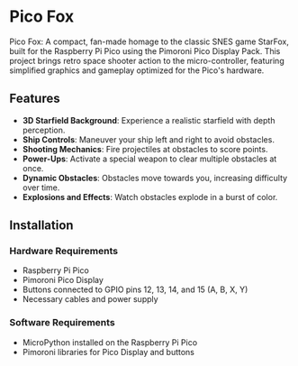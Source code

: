 # Pico Fox

Pico Fox: A compact, fan-made homage to the classic SNES game StarFox, built for the Raspberry Pi Pico using the Pimoroni Pico Display Pack. This project brings retro space shooter action to the micro-controller, featuring simplified graphics and gameplay optimized for the Pico's hardware.

## Features

- **3D Starfield Background**: Experience a realistic starfield with depth perception.
- **Ship Controls**: Maneuver your ship left and right to avoid obstacles.
- **Shooting Mechanics**: Fire projectiles at obstacles to score points.
- **Power-Ups**: Activate a special weapon to clear multiple obstacles at once.
- **Dynamic Obstacles**: Obstacles move towards you, increasing difficulty over time.
- **Explosions and Effects**: Watch obstacles explode in a burst of color.

## Installation

### Hardware Requirements

- Raspberry Pi Pico
- Pimoroni Pico Display
- Buttons connected to GPIO pins 12, 13, 14, and 15 (A, B, X, Y)
- Necessary cables and power supply

### Software Requirements

- MicroPython installed on the Raspberry Pi Pico
- Pimoroni libraries for Pico Display and buttons


